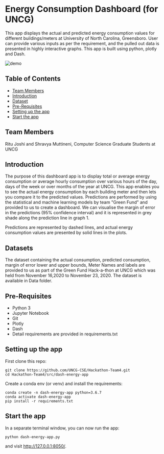 # Energy Consumption Dashboard (for UNCG)

This app displays the actual and predicted energy consumption values for different buildings/meters at University of North Carolina, Greensboro. User can provide various inputs as per the requirement, and the pulled out data is presented in highly interactive graphs. This app is built using python, plotly and Dash.

![demo](assets/dash-energy-app-demo.gif)

## Table of Contents
* [Team Members](#team-members)
* [Introduction](#introduction)
* [Dataset](#dataset)
* [Pre-Requisites](#pre-requisites)
* [Setting up the app](#setting-up-the-app)
* [Start the app](#start-the-app)

## Team Members

Ritu Joshi and Shravya Muttineni, Computer Science Graduate Students at UNCG 
  

## Introduction
The purpose of this dashboard app is to display total or average energy consumption or average hourly consumption over various hours of the day, days of the week or over months of the year at UNCG. This app enables you to see the actual energy consumption by each building meter and then lets you compare it to the predicted values. Predictions are performed by using the statistical and machine learning models by team "Green Fund" and provided to us to create a dashboard. We can visualise the margin of error in the predictions (95% confidence interval) and it is represented in grey shade along the prediction line in graph 1.

Predictions are represented by dashed lines, and actual energy consumption values are presented by solid lines in the plots. 

## Datasets

The dataset containing the actual consumption, predicted consumption, margin of error lower and upper bounds, Meter Names and labels are provided to us as part of the Green Fund Hack-a-thon at UNCG which was held from November 16,2020 to November 23, 2020. The dataset is available in Data folder.

## Pre-Requisites
* Python 3
* Jupyter Notebook
* Git
* Plotly
* Dash
* Detail requirements are provided in requirements.txt

## Setting up the app

First clone this repo:
```
git clone https://github.com/UNCG-CSE/Hackathon-Team4.git
cd Hackathon-Team4/src/dash-energy-app
```

Create a conda env (or venv) and install the requirements:
```
conda create -n dash-energy-app python=3.6.7
conda activate dash-energy-app
pip install -r requirements.txt
```


## Start the app

In a separate terminal window, you can now run the app:
```
python dash-energy-app.py
```

and visit http://127.0.0.1:8050/.